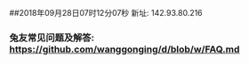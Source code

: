 ##2018年09月28日07时12分07秒 新址: 142.93.80.216
### 兔友常见问题及解答: https://github.com/wanggonging/d/blob/w/FAQ.md
